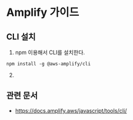 # Amplify 가이드
## CLI 설치
1. npm 이용해서 CLI를 설치한다.
```
npm install -g @aws-amplify/cli
```
2. 
## 관련 문서
* https://docs.amplify.aws/javascript/tools/cli/